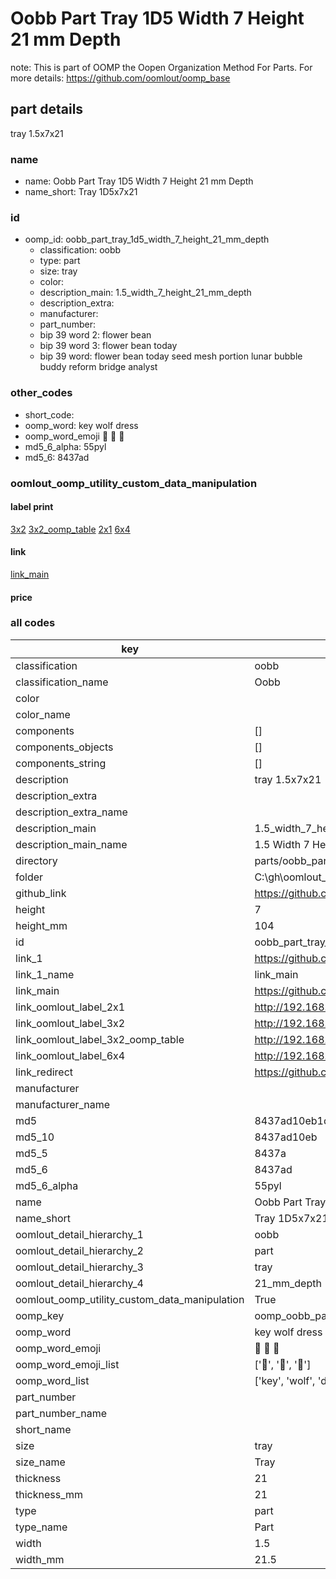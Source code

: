 # Oobb Part Tray 1D5 Width 7 Height 21 mm Depth  

note: This is part of OOMP the Oopen Organization Method For Parts. For more details: https://github.com/oomlout/oomp_base

##  part details
  



tray 1.5x7x21



### name
* name: Oobb Part Tray 1D5 Width 7 Height 21 mm Depth
* name_short: Tray 1D5x7x21 
### id
* oomp_id: oobb_part_tray_1d5_width_7_height_21_mm_depth
  * classification: oobb
  * type: part
  * size: tray
  * color: 
  * description_main: 1.5_width_7_height_21_mm_depth
  * description_extra: 
  * manufacturer: 
  * part_number: 
  * bip 39 word 2: flower bean
  * bip 39 word 3: flower bean today
  * bip 39 word: flower bean today seed mesh portion lunar bubble buddy reform bridge analyst

### other_codes
* short_code: 
* oomp_word: key wolf dress
* oomp_word_emoji :key: :wolf: :dress:
* md5_6_alpha: 55pyl
* md5_6: 8437ad






### oomlout_oomp_utility_custom_data_manipulation
#### label print
[3x2](http://192.168.1.245:1112/?label=oomp%2055pyl)
[3x2_oomp_table](http://192.168.1.108:1112/?label=oomp%2055pyl)
[2x1](http://192.168.1.242:1112/?label=oomp%2055pyl)
[6x4](http://192.168.1.55:1112/?label=oomp%2055pyl)    

#### link

[link_main](https://github.com/oomlout/oomlout_oobb_version_4_generated_parts/tree/main/navigation_oomp/oobb/part/tray/1.5_width_7_height_21_mm_depth/part)                              

#### price







### all codes 
| key | value |  
| --- | --- |  
| classification | oobb |  
| classification_name | Oobb |  
| color |  |  
| color_name |  |  
| components | [] |  
| components_objects | [] |  
| components_string | [] |  
| description | tray 1.5x7x21 |  
| description_extra |  |  
| description_extra_name |  |  
| description_main | 1.5_width_7_height_21_mm_depth |  
| description_main_name | 1.5 Width 7 Height 21 mm Depth |  
| directory | parts/oobb_part_tray_1d5_width_7_height_21_mm_depth |  
| folder | C:\gh\oomlout_oobb_version_4_generated_parts\parts\oobb_part_tray_1d5_width_7_height_21_mm_depth |  
| github_link | https://github.com/oomlout/oomlout_oomp_part_src/tree/main/parts/oobb_part_tray_1d5_width_7_height_21_mm_depth |  
| height | 7 |  
| height_mm | 104 |  
| id | oobb_part_tray_1d5_width_7_height_21_mm_depth |  
| link_1 | https://github.com/oomlout/oomlout_oobb_version_4_generated_parts/tree/main/navigation_oomp/oobb/part/tray/1.5_width_7_height_21_mm_depth/part |  
| link_1_name | link_main |  
| link_main | https://github.com/oomlout/oomlout_oobb_version_4_generated_parts/tree/main/navigation_oomp/oobb/part/tray/1.5_width_7_height_21_mm_depth/part |  
| link_oomlout_label_2x1 | http://192.168.1.242:1112/?label=oomp%2055pyl |  
| link_oomlout_label_3x2 | http://192.168.1.245:1112/?label=oomp%2055pyl |  
| link_oomlout_label_3x2_oomp_table | http://192.168.1.108:1112/?label=oomp%2055pyl |  
| link_oomlout_label_6x4 | http://192.168.1.55:1112/?label=oomp%2055pyl |  
| link_redirect | https://github.com/oomlout/oomlout_oobb_version_4_generated_parts/tree/main/parts/oobb_tray_1d5_07_21 |  
| manufacturer |  |  
| manufacturer_name |  |  
| md5 | 8437ad10eb1d50a2a145ec2fc684e2cc |  
| md5_10 | 8437ad10eb |  
| md5_5 | 8437a |  
| md5_6 | 8437ad |  
| md5_6_alpha | 55pyl |  
| name | Oobb Part Tray 1D5 Width 7 Height 21 mm Depth |  
| name_short | Tray 1D5x7x21  |  
| oomlout_detail_hierarchy_1 | oobb |  
| oomlout_detail_hierarchy_2 | part |  
| oomlout_detail_hierarchy_3 | tray |  
| oomlout_detail_hierarchy_4 | 21_mm_depth |  
| oomlout_oomp_utility_custom_data_manipulation | True |  
| oomp_key | oomp_oobb_part_tray_1d5_width_7_height_21_mm_depth |  
| oomp_word | key wolf dress |  
| oomp_word_emoji | :key: :wolf: :dress: |  
| oomp_word_emoji_list | [':key:', ':wolf:', ':dress:'] |  
| oomp_word_list | ['key', 'wolf', 'dress'] |  
| part_number |  |  
| part_number_name |  |  
| short_name |  |  
| size | tray |  
| size_name | Tray |  
| thickness | 21 |  
| thickness_mm | 21 |  
| type | part |  
| type_name | Part |  
| width | 1.5 |  
| width_mm | 21.5 |  

